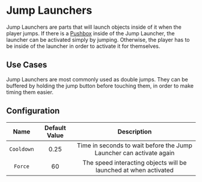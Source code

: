 # Jump Launchers

Jump Launchers are parts that will launch objects inside of it when the player jumps.
If there is a [Pushbox](pushbox-spawners.md) inside of the Jump Launcher, the launcher can be activated simply by jumping. Otherwise, the player has to be inside of the launcher in order to activate it for themselves.

## Use Cases

Jump Launchers are most commonly used as double jumps. They can be buffered by holding the jump button before touching them, in order to make timing them easier.

## Configuration
| Name | Default Value | Description
|:-----:|:-----:|:-----:
| `Cooldown` | 0.25 | Time in seconds to wait before the Jump Launcher can activate again
| `Force` | 60 | The speed interacting objects will be launched at when activated